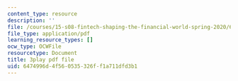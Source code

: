 ```yaml
---
content_type: resource
description: ''
file: /courses/15-s08-fintech-shaping-the-financial-world-spring-2020/6474996d4f560535326ff1a711dfd3b1_nq8la9qknx8.pdf
file_type: application/pdf
learning_resource_types: []
ocw_type: OCWFile
resourcetype: Document
title: 3play pdf file
uid: 6474996d-4f56-0535-326f-f1a711dfd3b1
---
```

